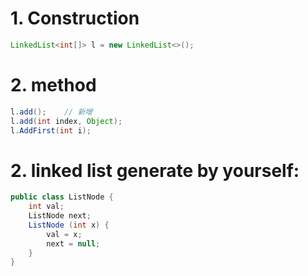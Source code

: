 # 1. Construction
``` java
LinkedList<int[]> l = new LinkedList<>();
```
# 2. method
```java
l.add();    // 新增
l.add(int index, Object);
l.AddFirst(int i);
```

# 2. linked list generate by yourself:
``` java
public class ListNode {
    int val;
    ListNode next;
    ListNode (int x) {
        val = x;
        next = null;
    }
}
```